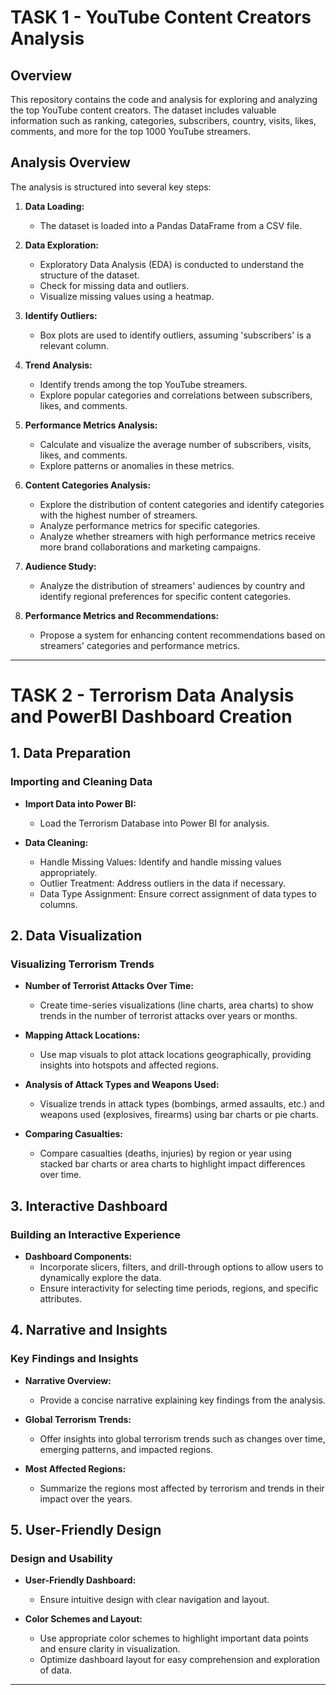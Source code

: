 
# TASK 1 - YouTube Content Creators Analysis

## Overview

This repository contains the code and analysis for exploring and analyzing the top YouTube content creators. The dataset includes valuable information such as ranking, categories, subscribers, country, visits, likes, comments, and more for the top 1000 YouTube streamers.

## Analysis Overview

The analysis is structured into several key steps:

1. **Data Loading:**
   - The dataset is loaded into a Pandas DataFrame from a CSV file.

2. **Data Exploration:**
   - Exploratory Data Analysis (EDA) is conducted to understand the structure of the dataset.
   - Check for missing data and outliers.
   - Visualize missing values using a heatmap.

3. **Identify Outliers:**
   - Box plots are used to identify outliers, assuming 'subscribers' is a relevant column.

4. **Trend Analysis:**
   - Identify trends among the top YouTube streamers.
   - Explore popular categories and correlations between subscribers, likes, and comments.

5. **Performance Metrics Analysis:**
   - Calculate and visualize the average number of subscribers, visits, likes, and comments.
   - Explore patterns or anomalies in these metrics.

6. **Content Categories Analysis:**
   - Explore the distribution of content categories and identify categories with the highest number of streamers.
   - Analyze performance metrics for specific categories.
   - Analyze whether streamers with high performance metrics receive more brand collaborations and marketing campaigns.

8. **Audience Study:**
   - Analyze the distribution of streamers' audiences by country and identify regional preferences for specific content categories.

9. **Performance Metrics and Recommendations:**
   - Propose a system for enhancing content recommendations based on streamers' categories and performance metrics.

-----------------------------------------------------------------------------------------------------------------------------------------
# TASK 2 - Terrorism Data Analysis and PowerBI Dashboard Creation

## 1. Data Preparation

### Importing and Cleaning Data
- **Import Data into Power BI:** 
  - Load the Terrorism Database into Power BI for analysis.

- **Data Cleaning:**
  - Handle Missing Values: Identify and handle missing values appropriately.
  - Outlier Treatment: Address outliers in the data if necessary.
  - Data Type Assignment: Ensure correct assignment of data types to columns.

## 2. Data Visualization

### Visualizing Terrorism Trends
- **Number of Terrorist Attacks Over Time:**
  - Create time-series visualizations (line charts, area charts) to show trends in the number of terrorist attacks over years or months.

- **Mapping Attack Locations:**
  - Use map visuals to plot attack locations geographically, providing insights into hotspots and affected regions.

- **Analysis of Attack Types and Weapons Used:**
  - Visualize trends in attack types (bombings, armed assaults, etc.) and weapons used (explosives, firearms) using bar charts or pie charts.

- **Comparing Casualties:**
  - Compare casualties (deaths, injuries) by region or year using stacked bar charts or area charts to highlight impact differences over time.

## 3. Interactive Dashboard

### Building an Interactive Experience
- **Dashboard Components:**
  - Incorporate slicers, filters, and drill-through options to allow users to dynamically explore the data.
  - Ensure interactivity for selecting time periods, regions, and specific attributes.

## 4. Narrative and Insights

### Key Findings and Insights
- **Narrative Overview:**
  - Provide a concise narrative explaining key findings from the analysis.
  
- **Global Terrorism Trends:**
  - Offer insights into global terrorism trends such as changes over time, emerging patterns, and impacted regions.

- **Most Affected Regions:**
  - Summarize the regions most affected by terrorism and trends in their impact over the years.

## 5. User-Friendly Design

### Design and Usability
- **User-Friendly Dashboard:**
  - Ensure intuitive design with clear navigation and layout.
  
- **Color Schemes and Layout:**
  - Use appropriate color schemes to highlight important data points and ensure clarity in visualization.
  - Optimize dashboard layout for easy comprehension and exploration of data.

---

